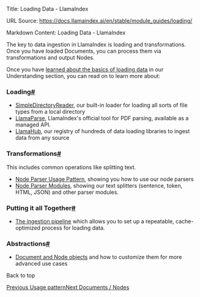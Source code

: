 Title: Loading Data - LlamaIndex

URL Source: https://docs.llamaindex.ai/en/stable/module_guides/loading/

Markdown Content:
Loading Data - LlamaIndex


The key to data ingestion in LlamaIndex is loading and transformations. Once you have loaded Documents, you can process them via transformations and output Nodes.

Once you have [learned about the basics of loading data](https://docs.llamaindex.ai/en/stable/understanding/loading/loading/) in our Understanding section, you can read on to learn more about:

### Loading[#](https://docs.llamaindex.ai/en/stable/module_guides/loading/#loading "Permanent link")

*   [SimpleDirectoryReader](https://docs.llamaindex.ai/en/stable/module_guides/loading/simpledirectoryreader/), our built-in loader for loading all sorts of file types from a local directory
*   [LlamaParse](https://docs.llamaindex.ai/en/stable/module_guides/loading/connector/llama_parse/), LlamaIndex's official tool for PDF parsing, available as a managed API.
*   [LlamaHub](https://docs.llamaindex.ai/en/stable/module_guides/loading/connector/), our registry of hundreds of data loading libraries to ingest data from any source

### Transformations[#](https://docs.llamaindex.ai/en/stable/module_guides/loading/#transformations "Permanent link")

This includes common operations like splitting text.

*   [Node Parser Usage Pattern](https://docs.llamaindex.ai/en/stable/module_guides/loading/node_parsers/), showing you how to use our node parsers
*   [Node Parser Modules](https://docs.llamaindex.ai/en/stable/module_guides/loading/node_parsers/modules/), showing our text splitters (sentence, token, HTML, JSON) and other parser modules.

### Putting it all Together[#](https://docs.llamaindex.ai/en/stable/module_guides/loading/#putting-it-all-together "Permanent link")

*   [The ingestion pipeline](https://docs.llamaindex.ai/en/stable/module_guides/loading/ingestion_pipeline/) which allows you to set up a repeatable, cache-optimized process for loading data.

### Abstractions[#](https://docs.llamaindex.ai/en/stable/module_guides/loading/#abstractions "Permanent link")

*   [Document and Node objects](https://docs.llamaindex.ai/en/stable/module_guides/loading/documents_and_nodes/) and how to customize them for more advanced use cases

Back to top

[Previous Usage pattern](https://docs.llamaindex.ai/en/stable/module_guides/models/prompts/usage_pattern/)[Next Documents / Nodes](https://docs.llamaindex.ai/en/stable/module_guides/loading/documents_and_nodes/)
